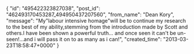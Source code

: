  {
   "id": "495422323827038",
   "post_id": "462493170453287_494950437207560",
   "from_name": "Dean Kory",
   "message": "My\"labour intensive homage\"will be to continue my research to the best of my ability,stemming from the introduction made by Scott and others.I have been shown a powerful truth... and once seen it can't be un-seen!...and i will pass it on to as many as i can!",
   "created_time": "2013-03-23T18:58:47+0000"
 }

